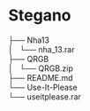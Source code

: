 # Stegano
├── Nha13<br />
│   └── nha_13.rar<br />
├── QRGB<br />
│   └── QRGB.zip<br />
├── README.md<br />
└── Use-It-Please<br />
    └── useitplease.rar<br />
